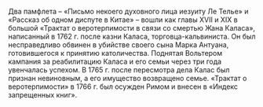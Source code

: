 <!--2017-01-02 12:49:23-->
Два памфлета – «Письмо некоего духовного лица иезуиту Ле Телье» и «Рассказ об одном диспуте в Китае» – вошли как главы XVII и XIX в большой «Трактат о веротерпимости в связи со смертью Жана Каласа», написанный в 1762 г. после казни Каласа, торговца-кальвиниста. Он был несправедливо обвинен в убийстве своего сына Марка Антуана, готовившегося к принятию католичества. Поднятая Вольтером кампания за реабилитацию Каласа и его семьи через три года увенчалась успехом. В 1765 г. после пересмотра дела Калас был признан невиновным, а его имущество возвращено семье. «Трактат о веротерпимости» в 1766 г. был осужден Римом и внесен в «Индекс запрещенных книг».